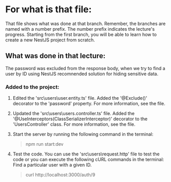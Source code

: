 # For what is that file:  
That file shows what was done at that branch. Remember, the branches are named with a number prefix. The number prefix indicates the lecture's progress. Starting from the first branch, you will be able to learn how to create a new NestJS project from scratch.  

## What was done in that lecture:  
The password was excluded from the response body, when we try to find a user by ID using NestJS recomnended solution for hiding sensitive data.

### Added to the project:  
1. Edited the 'src\users\user.entity.ts' file. Added the '@Exclude()' decorator to the 'password' property. For more information, see the file.
2. Updated the 'src\users\users.controller.ts' file. Added the '@UseInterceptors(ClassSerializerInterceptor)' decorator to the 'UsersController' class. For more information, see the file.
3. Start the server by running the following command in the terminal:  
    > npm run start:dev

4. Test the code. You can use the 'src\users\request.http' file to test the code or you can execute the following cURL commands in the terminal:  
Find a particular user with a given ID.
    > curl http://localhost:3000/auth/9
